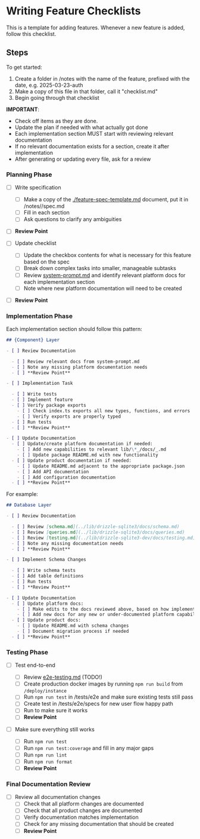 # Writing Feature Checklists

This is a template for adding features. Whenever a new feature is added, follow this checklist.

## Steps

To get started:

1. Create a folder in /notes with the name of the feature, prefixed with the date, e.g. 2025-03-23-auth
2. Make a copy of this file in that folder, call it "checklist.md"
3. Begin going through that checklist

**IMPORTANT**:

- Check off items as they are done.
- Update the plan if needed with what actually got done
- Each implementation section MUST start with reviewing relevant documentation
- If no relevant documentation exists for a section, create it after implementation
- After generating or updating every file, ask for a review

### Planning Phase

- [ ] Write specification
  - [ ] Make a copy of the [./feature-spec-template.md](./feature-spec-template.md) document, put it in /notes/<feature-folder>/spec.md
  - [ ] Fill in each section
  - [ ] Ask questions to clarify any ambiguities
- [ ] **Review Point**

- [ ] Update checklist
  - [ ] Update the checkbox contents for what is necessary for this feature based on the spec
  - [ ] Break down complex tasks into smaller, manageable subtasks
  - [ ] Review [system-prompt.md](./system-prompt.md) and identify relevant platform docs for each implementation section
  - [ ] Note where new platform documentation will need to be created
- [ ] **Review Point**

### Implementation Phase

Each implementation section should follow this pattern:

```markdown
## {Component} Layer

- [ ] Review Documentation

  - [ ] Review relevant docs from system-prompt.md
  - [ ] Note any missing platform documentation needs
  - [ ] **Review Point**

- [ ] Implementation Task

  - [ ] Write tests
  - [ ] Implement feature
  - [ ] Verify package exports
    - [ ] Check index.ts exports all new types, functions, and errors
    - [ ] Verify exports are properly typed
  - [ ] Run tests
  - [ ] **Review Point**

- [ ] Update Documentation
  - [ ] Update/create platform documentation if needed:
    - [ ] Add new capabilities to relevant lib/\*_/docs/_.md
    - [ ] Update package README.md with new functionality
  - [ ] Update product documentation if needed:
    - [ ] Update README.md adjacent to the appropriate package.json
    - [ ] Add API documentation
    - [ ] Add configuration documentation
  - [ ] **Review Point**
```

For example:

```markdown
## Database Layer

- [ ] Review Documentation

  - [ ] Review [schema.md](../lib/drizzle-sqlite3/docs/schema.md)
  - [ ] Review [queries.md](../lib/drizzle-sqlite3/docs/queries.md)
  - [ ] Review [testing.md](../lib/drizzle-sqlite3-dev/docs/testing.md) (TODO!)
  - [ ] Note any missing documentation needs
  - [ ] **Review Point**

- [ ] Implement Schema Changes

  - [ ] Write schema tests
  - [ ] Add table definitions
  - [ ] Run tests
  - [ ] **Review Point**

- [ ] Update Documentation
  - [ ] Update platform docs:
    - [ ] Make edits to the docs reviewed above, based on how implementation went
    - [ ] Add new docs for any new or under-documented platform capabilities
  - [ ] Update product docs:
    - [ ] Update README.md with schema changes
    - [ ] Document migration process if needed
  - [ ] **Review Point**
```

### Testing Phase

- [ ] Test end-to-end

  - [ ] Review [e2e-testing.md](../lib/playwright/docs/e2e-testing.md) (TODO!)
  - [ ] Create production docker images by running `npm run build` from `/deploy/instance`
  - [ ] Run `npm run test` in /tests/e2e and make sure existing tests still pass
  - [ ] Create test in /tests/e2e/specs for new user flow happy path
  - [ ] Run to make sure it works
  - [ ] **Review Point**

- [ ] Make sure everything still works
  - [ ] Run `npm run test`
  - [ ] Run `npm run test:coverage` and fill in any major gaps
  - [ ] Run `npm run lint`
  - [ ] Run `npm run format`
  - [ ] **Review Point**

### Final Documentation Review

- [ ] Review all documentation changes
  - [ ] Check that all platform changes are documented
  - [ ] Check that all product changes are documented
  - [ ] Verify documentation matches implementation
  - [ ] Check for any missing documentation that should be created
  - [ ] **Review Point**
